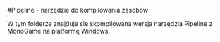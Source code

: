 #Pipeline - narzędzie do kompilowania zasobów

W tym folderze znajduje się skompilowana wersja narzędzia Pipeline z MonoGame na platformę Windows.